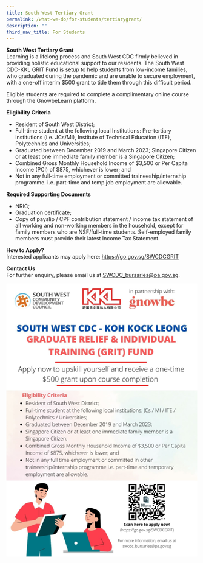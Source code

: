 ```yaml
---
title: South West Tertiary Grant
permalink: /what-we-do/for-students/tertiarygrant/
description: ""
third_nav_title: For Students
---
```

**South West Tertiary Grant**<br>
Learning is a lifelong process and South West CDC firmly believed in providing holistic educational support to our residents. The South West CDC-KKL GRIT Fund is setup to help students from low-income families, who graduated during the pandemic and are unable to secure employment, with a one-off interim $500 grant to tide them through this difficult period.

Eligible students are required to complete a complimentary online course through the GnowbeLearn platform.

**Eligibility Criteria**<br>
* Resident of South West District;
* Full-time student at the following local Institutions: Pre-tertiary institutions (i.e. JCs/MI), Institute of Technical Education (ITE), Polytechnics and Universities;
* Graduated between December 2019 and March 2023;
Singapore Citizen or at least one immediate family member is a Singapore Citizen;
* Combined Gross Monthly Household Income of $3,500 or Per Capita Income (PCI) of $875, whichever is lower; and
* Not in any full-time employment or committed traineeship/internship programme. i.e. part-time and temp job employment are allowable.

**Required Supporting Documents**
* NRIC;
* Graduation certificate;
* Copy of payslip / CPF contribution statement / income tax statement of all working and non-working members in the household, except for family members who are NSF/full-time students. Self-employed family members must provide their latest Income Tax Statement.

**How to Apply?**<br>
Interested applicants may apply here: https://go.gov.sg/SWCDCGRIT

**Contact Us**<br>
For further enquiry, please email us at SWCDC_bursaries@pa.gov.sg.
<br>

![gritfund](/images/grit.png)